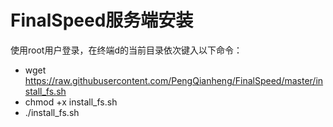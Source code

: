 # FinalSpeed服务端安装
使用root用户登录，在终端d的当前目录依次键入以下命令：
* wget https://raw.githubusercontent.com/PengQianheng/FinalSpeed/master/install_fs.sh
* chmod +x install_fs.sh
* ./install_fs.sh 

